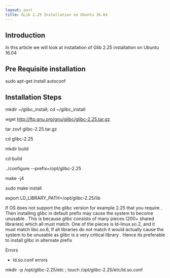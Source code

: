 ```yaml
---
layout: post
title: GLib 2.25 Installation on Ubuntu 16.04
---
```


Introduction
-------------
In this article we will look at installation of Glib 2.25 installation on Ubuntu 16.04

Pre Requisite installation
-----

sudo apt-get install autoconf


Installation Steps
-----
mkdir ~/glibc_install; cd ~/glibc_install

wget http://ftp.gnu.org/gnu/glibc/glibc-2.25.tar.gz

tar zxvf glibc-2.25.tar.gz

cd glibc-2.25

mkdir build

cd build

../configure --prefix=/opt/glibc-2.25

make -j4

sudo make install

export LD_LIBRARY_PATH=/opt/glibc-2.25/lib

If OS does not support the glibc version for example 2.25 that you require . Then installing glibc in default prefix may cause the system to become unusable . This is because  glibc consists of many pieces (200+ shared libraries) which all must match. One of the pieces is ld-linux.so.2, and it must match libc.so.6, If all libraries do not match it would actually cause the system to be unusable as glibc is a very critical library . Hence its preferable to install glibc in alternate prefix

Errors

- ld.so.conf errors

mkdir -p /opt/glibc-2.25/etc ;  touch /opt/glibc-2.25/etc/ld.so.conf




